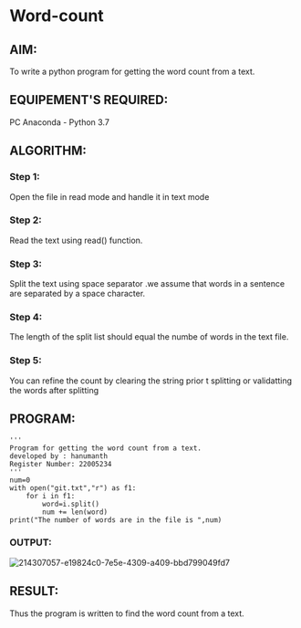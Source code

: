 # Word-count
## AIM:
To write a python program for getting the word count from a text.
## EQUIPEMENT'S REQUIRED: 
PC
Anaconda - Python 3.7
## ALGORITHM: 
### Step 1:
Open the file in read mode and handle it in text mode
### Step 2: 
Read the text using read() function.
### Step 3: 
Split the text using space separator .we assume that words in a sentence are separated by a space character.
### Step 4:  
The length of the split list should equal the numbe of words in the text file.
### Step 5: 
You can refine the count by clearing the string prior t splitting or validatting the words after splitting


## PROGRAM:
```
'''
Program for getting the word count from a text.
developed by : hanumanth
Register Number: 22005234
'''
num=0
with open("git.txt","r") as f1:
    for i in f1:
        word=i.split()
        num += len(word)
print("The number of words are in the file is ",num)
```
### OUTPUT:

![214307057-e19824c0-7e5e-4309-a409-bbd799049fd7](https://user-images.githubusercontent.com/121033192/214799661-0bca03b0-846c-4ac6-9017-f1c64c8184ea.jpg)


## RESULT:
Thus the program is written to find the word count from a text.
